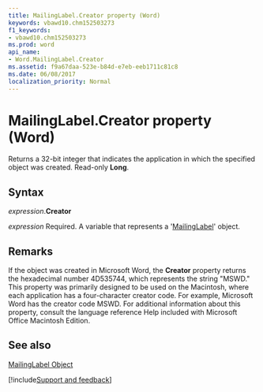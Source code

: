 ```yaml
---
title: MailingLabel.Creator property (Word)
keywords: vbawd10.chm152503273
f1_keywords:
- vbawd10.chm152503273
ms.prod: word
api_name:
- Word.MailingLabel.Creator
ms.assetid: f9a67daa-523e-b84d-e7eb-eeb1711c81c8
ms.date: 06/08/2017
localization_priority: Normal
---
```



# MailingLabel.Creator property (Word)

Returns a 32-bit integer that indicates the application in which the specified object was created. Read-only  **Long**.


## Syntax

_expression_.**Creator**

_expression_ Required. A variable that represents a '[MailingLabel](Word.MailingLabel.md)' object.


## Remarks

If the object was created in Microsoft Word, the  **Creator** property returns the hexadecimal number 4D535744, which represents the string "MSWD." This property was primarily designed to be used on the Macintosh, where each application has a four-character creator code. For example, Microsoft Word has the creator code MSWD. For additional information about this property, consult the language reference Help included with Microsoft Office Macintosh Edition.


## See also


[MailingLabel Object](Word.MailingLabel.md)

[!include[Support and feedback](~/includes/feedback-boilerplate.md)]